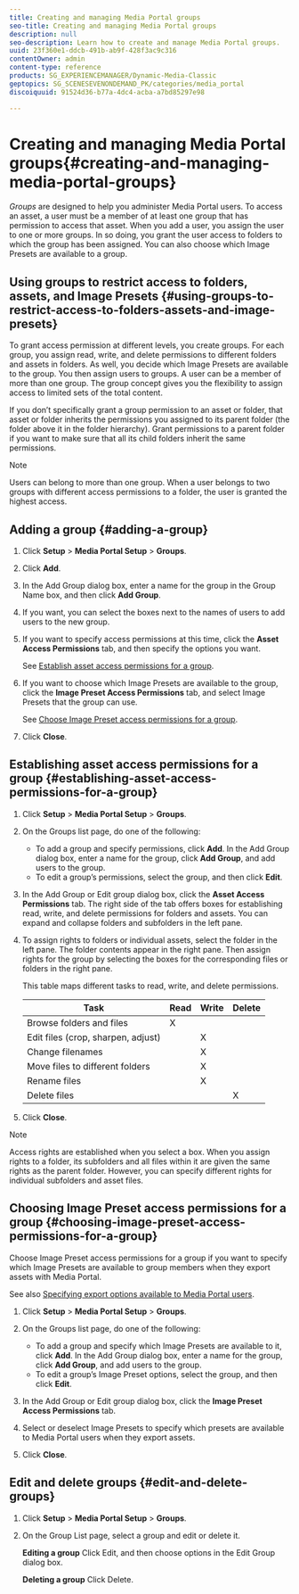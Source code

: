 ```yaml
---
title: Creating and managing Media Portal groups
seo-title: Creating and managing Media Portal groups
description: null
seo-description: Learn how to create and manage Media Portal groups.
uuid: 23f360e1-ddcb-491b-ab9f-428f3ac9c316
contentOwner: admin
content-type: reference
products: SG_EXPERIENCEMANAGER/Dynamic-Media-Classic
geptopics: SG_SCENESEVENONDEMAND_PK/categories/media_portal
discoiquuid: 91524d36-b77a-4dc4-acba-a7bd85297e98

---
```


# Creating and managing Media Portal groups{#creating-and-managing-media-portal-groups}

*Groups* are designed to help you administer Media Portal users. To access an asset, a user must be a member of at least one group that has permission to access that asset. When you add a user, you assign the user to one or more groups. In so doing, you grant the user access to folders to which the group has been assigned. You can also choose which Image Presets are available to a group.

## Using groups to restrict access to folders, assets, and Image Presets {#using-groups-to-restrict-access-to-folders-assets-and-image-presets}

To grant access permission at different levels, you create groups. For each group, you assign read, write, and delete permissions to different folders and assets in folders. As well, you decide which Image Presets are available to the group. You then assign users to groups. A user can be a member of more than one group. The group concept gives you the flexibility to assign access to limited sets of the total content.

If you don’t specifically grant a group permission to an asset or folder, that asset or folder inherits the permissions you assigned to its parent folder (the folder above it in the folder hierarchy). Grant permissions to a parent folder if you want to make sure that all its child folders inherit the same permissions.

>[!NOTE]
>
>Users can belong to more than one group. When a user belongs to two groups with different access permissions to a folder, the user is granted the highest access.

## Adding a group {#adding-a-group}

1. Click **Setup** &gt; **Media Portal Setup** &gt; **Groups**.
1. Click **Add**. 
1. In the Add Group dialog box, enter a name for the group in the Group Name box, and then click **Add Group**.
1. If you want, you can select the boxes next to the names of users to add users to the new group.
1. If you want to specify access permissions at this time, click the **Asset Access Permissions** tab, and then specify the options you want.

   See [Establish asset access permissions for a group](creating-media-portal-groups.md#establishing_asset_access_permissions_for_a_group).

1. If you want to choose which Image Presets are available to the group, click the **Image Preset Access Permissions** tab, and select Image Presets that the group can use.

   See [Choose Image Preset access permissions for a group](creating-media-portal-groups.md#choosing_image_preset_access_permissions_for_a_group).

1. Click **Close**.

## Establishing asset access permissions for a group {#establishing-asset-access-permissions-for-a-group}

1. Click **Setup** &gt; **Media Portal Setup** &gt; **Groups**.
1. On the Groups list page, do one of the following:

    * To add a group and specify permissions, click **Add**. In the Add Group dialog box, enter a name for the group, click **Add Group**, and add users to the group.
    * To edit a group’s permissions, select the group, and then click **Edit**.

1. In the Add Group or Edit group dialog box, click the **Asset Access Permissions** tab. The right side of the tab offers boxes for establishing read, write, and delete permissions for folders and assets. You can expand and collapse folders and subfolders in the left pane.
1. To assign rights to folders or individual assets, select the folder in the left pane. The folder contents appear in the right pane. Then assign rights for the group by selecting the boxes for the corresponding files or folders in the right pane.

   This table maps different tasks to read, write, and delete permissions.

    |Task|Read|Write|Delete|
    |--- |--- |--- |--- |
    |Browse folders and files|X|||
    |Edit files (crop, sharpen, adjust)||X||
    |Change filenames||X||
    |Move files to different folders||X||
    |Rename files||X||
    |Delete files|||X|

1. Click **Close**.

>[!NOTE]
>
>Access rights are established when you select a box. When you assign rights to a folder, its subfolders and all files within it are given the same rights as the parent folder. However, you can specify different rights for individual subfolders and asset files.

## Choosing Image Preset access permissions for a group {#choosing-image-preset-access-permissions-for-a-group}

Choose Image Preset access permissions for a group if you want to specify which Image Presets are available to group members when they export assets with Media Portal.

See also [Specifying export options available to Media Portal users](specifying-export-options-available-media.md#specifying_export_options_available_to_media_portal_users).

1. Click **Setup** &gt; **Media Portal Setup** &gt; **Groups**.
1. On the Groups list page, do one of the following:

    * To add a group and specify which Image Presets are available to it, click **Add**. In the Add Group dialog box, enter a name for the group, click **Add Group**, and add users to the group.
    * To edit a group’s Image Preset options, select the group, and then click **Edit**.

1. In the Add Group or Edit group dialog box, click the **Image Preset Access Permissions** tab. 
1. Select or deselect Image Presets to specify which presets are available to Media Portal users when they export assets.
1. Click **Close**.

## Edit and delete groups {#edit-and-delete-groups}

1. Click **Setup** &gt; **Media Portal Setup** &gt; **Groups**.
1. On the Group List page, select a group and edit or delete it.

   **Editing a group** Click Edit, and then choose options in the Edit Group dialog box.

   **Deleting a group** Click Delete.

